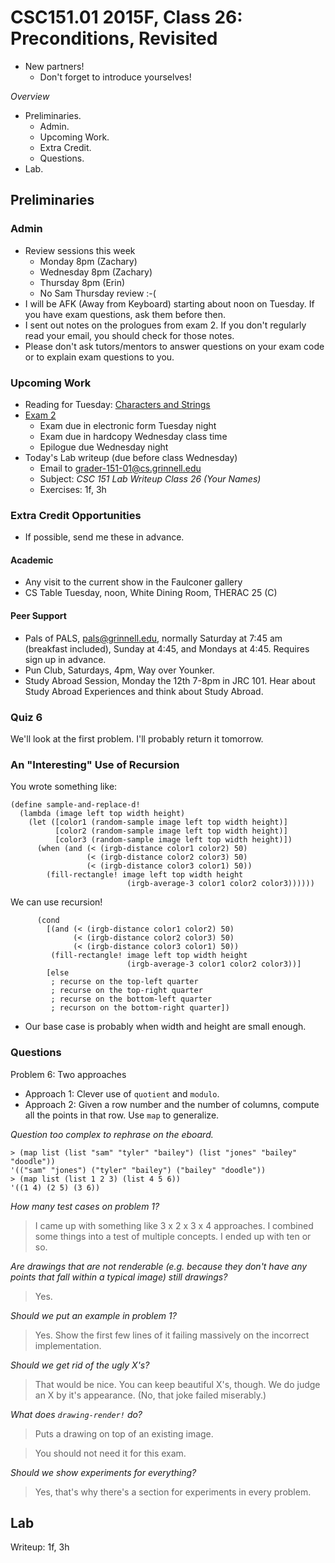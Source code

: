 CSC151.01 2015F, Class 26: Preconditions, Revisited
===================================================

* New partners!
    * Don't forget to introduce yourselves!

_Overview_

* Preliminaries.
    * Admin.
    * Upcoming Work.
    * Extra Credit.
    * Questions.
* Lab.

Preliminaries
-------------

### Admin

* Review sessions this week
    * Monday 8pm (Zachary)
    * Wednesday 8pm (Zachary)
    * Thursday 8pm (Erin) 
    * No Sam Thursday review :-(
* I will be AFK (Away from Keyboard) starting about noon on Tuesday.  If 
  you have exam questions, ask them before then.
* I sent out notes on the prologues from exam 2.  If you don't regularly 
  read your email, you should check for those notes.
* Please don't ask tutors/mentors to answer questions on your exam code
  or to explain exam questions to you.

### Upcoming Work

* Reading for Tuesday:
  [Characters and Strings](../readings/strings-reading.html) 
* [Exam 2](../assignments/exam.02.html)  
    * Exam due in electronic form Tuesday night
    * Exam due in hardcopy Wednesday class time
    * Epilogue due Wednesday night
* Today's Lab writeup (due before class Wednesday)
    * Email to <grader-151-01@cs.grinnell.edu> 
    * Subject: _CSC 151 Lab Writeup Class 26 (Your Names)_
    * Exercises: 1f, 3h

### Extra Credit Opportunities

* If possible, send me these in advance.

#### Academic

* Any visit to the current show in the Faulconer gallery
* CS Table Tuesday, noon, White Dining Room, THERAC 25 (C)

#### Peer Support

* Pals of PALS, pals@grinnell.edu, normally Saturday at 7:45 am (breakfast
  included), Sunday at 4:45, and Mondays at 4:45.  Requires sign up in 
  advance.  
* Pun Club, Saturdays, 4pm, Way over Younker.
* Study Abroad Session, Monday the 12th 7-8pm in JRC 101.  Hear about 
  Study Abroad Experiences and think about Study Abroad.

### Quiz 6

We'll look at the first problem.  I'll probably return it tomorrow.

### An "Interesting" Use of Recursion

You wrote something like:

    (define sample-and-replace-d!
      (lambda (image left top width height)
        (let ([color1 (random-sample image left top width height)]
              [color2 (random-sample image left top width height)]
              [color3 (random-sample image left top width height)])
          (when (and (< (irgb-distance color1 color2) 50)
                     (< (irgb-distance color2 color3) 50)
                     (< (irgb-distance color3 color1) 50))
            (fill-rectangle! image left top width height
                              (irgb-average-3 color1 color2 color3))))))

We can use recursion!

          (cond
            [(and (< (irgb-distance color1 color2) 50)
                  (< (irgb-distance color2 color3) 50)
                  (< (irgb-distance color3 color1) 50))
             (fill-rectangle! image left top width height
                              (irgb-average-3 color1 color2 color3))]
            [else
             ; recurse on the top-left quarter
             ; recurse on the top-right quarter
             ; recurse on the bottom-left quarter
             ; recurson on the bottom-right quarter])

* Our base case is probably when width and height are small enough.
           
### Questions

Problem 6: Two approaches

* Approach 1: Clever use of `quotient` and `modulo`.
* Approach 2: Given a row number and the number of columns, compute all
  the points in that row.  Use `map` to generalize.

_Question too complex to rephrase on the eboard._

    > (map list (list "sam" "tyler" "bailey") (list "jones" "bailey" "doodle"))
    '(("sam" "jones") ("tyler" "bailey") ("bailey" "doodle"))
    > (map list (list 1 2 3) (list 4 5 6))
    '((1 4) (2 5) (3 6))

_How many test cases on problem 1?_

> I came up with something like 3 x 2 x 3 x 4 approaches.  I combined
  some things into a test of multiple concepts.  I ended up with ten
  or so.

_Are drawings that are not renderable (e.g. because they don't have any
 points that fall within a typical image) still drawings?_

> Yes.

_Should we put an example in problem 1?_

> Yes.  Show the first few lines of it failing massively on the 
  incorrect implementation.

_Should we get rid of the ugly X's?_

> That would be nice.  You can keep beautiful X's, though.  We do 
  judge an X by it's appearance.  (No, that joke failed miserably.)

_What does `drawing-render!` do?_

> Puts a drawing on top of an existing image.

> You should not need it for this exam.

_Should we show experiments for everything?_

> Yes, that's why there's a section for experiments in every problem.

Lab
---

Writeup: 1f, 3h
